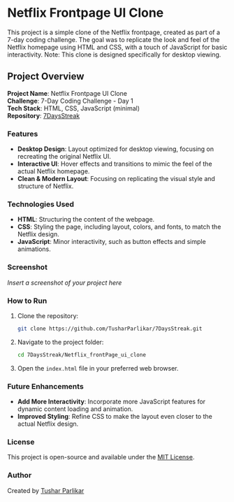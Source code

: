 
# Netflix Frontpage UI Clone

This project is a simple clone of the Netflix frontpage, created as part of a 7-day coding challenge. The goal was to replicate the look and feel of the Netflix homepage using HTML and CSS, with a touch of JavaScript for basic interactivity. Note: This clone is designed specifically for desktop viewing.

## Project Overview

**Project Name**: Netflix Frontpage UI Clone  
**Challenge**: 7-Day Coding Challenge - Day 1  
**Tech Stack**: HTML, CSS, JavaScript (minimal)  
**Repository**: [7DaysStreak](https://github.com/TusharParlikar/7DaysStreak.git)

### Features

- **Desktop Design**: Layout optimized for desktop viewing, focusing on recreating the original Netflix UI.
- **Interactive UI**: Hover effects and transitions to mimic the feel of the actual Netflix homepage.
- **Clean & Modern Layout**: Focusing on replicating the visual style and structure of Netflix.

### Technologies Used

- **HTML**: Structuring the content of the webpage.
- **CSS**: Styling the page, including layout, colors, and fonts, to match the Netflix design.
- **JavaScript**: Minor interactivity, such as button effects and simple animations.

### Screenshot

*Insert a screenshot of your project here*

### How to Run

1. Clone the repository:
    ```bash
    git clone https://github.com/TusharParlikar/7DaysStreak.git
    ```
2. Navigate to the project folder:
    ```bash
    cd 7DaysStreak/Netflix_frontPage_ui_clone
    ```
3. Open the `index.html` file in your preferred web browser.

### Future Enhancements

- **Add More Interactivity**: Incorporate more JavaScript features for dynamic content loading and animation.
- **Improved Styling**: Refine CSS to make the layout even closer to the actual Netflix design.

### License

This project is open-source and available under the [MIT License](https://opensource.org/licenses/MIT).

### Author

Created by [Tushar Parlikar](https://github.com/TusharParlikar)
